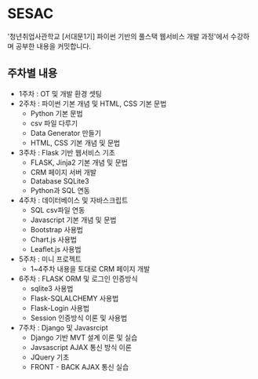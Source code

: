 # SESAC
'청년취업사관학교 [서대문1기] 파이썬 기반의 풀스택 웹서비스 개발 과정'에서 수강하며 공부한 내용을 커밋합니다.
## 주차별 내용
- 1주차 : OT 및 개발 환경 셋팅
- 2주차 : 파이썬 기본 개념 및 HTML, CSS 기본 문법
    - Python 기본 문법
    - csv 파일 다루기
    - Data Generator 만들기
    - HTML, CSS 기본 개념 및 문법
- 3주차 : Flask 기반 웹서비스 기초
    - FLASK, Jinja2 기본 개념 및 문법
    - CRM 페이지 서버 개발
    - Database SQLite3
    - Python과 SQL 연동
- 4주차 : 데이터베이스 및 자바스크립트
    - SQL csv파일 연동
    - Javascript 기본 개념 및 문법
    - Bootstrap 사용법
    - Chart.js 사용법
    - Leaflet.js 사용법
- 5주차 : 미니 프로젝트
    - 1~4주차 내용을 토대로 CRM 페이지 개발
- 6주차 : FLASK ORM 및 로그인 인증방식
  - sqlite3 사용법
  - Flask-SQLALCHEMY 사용법
  - Flask-Login 사용법
  - Session 인증방식 이론 및 사용법
- 7주차 : Django 및 Javasrcipt
  - Django 기반 MVT 설계 이론 및 실습
  - Javsascript AJAX 통신 방식 이론
  - JQuery 기초
  - FRONT - BACK AJAX 통신 실습